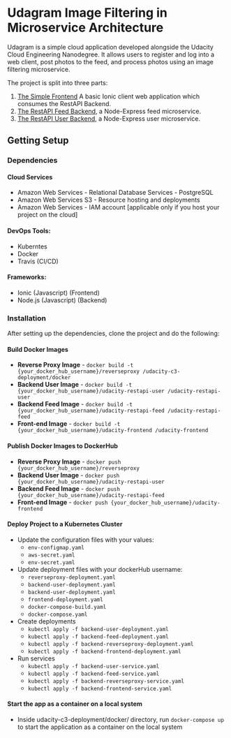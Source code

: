 # Udagram Image Filtering in Microservice Architecture

Udagram is a simple cloud application developed alongside the Udacity Cloud Engineering Nanodegree. It allows users to register and log into a web client, post photos to the feed, and process photos using an image filtering microservice.

The project is split into three parts:
1. [The Simple Frontend](/udacity-c3-frontend)
A basic Ionic client web application which consumes the RestAPI Backend. 
2. [The RestAPI Feed Backend](/udacity-c3-restapi-feed), a Node-Express feed microservice.
3. [The RestAPI User Backend](/udacity-c3-restapi-user), a Node-Express user microservice.

## Getting Setup

### Dependencies

#### Cloud Services
- Amazon Web Services - Relational Database Services - PostgreSQL
- Amazon Web Services S3 - Resource hosting and deployments
- Amazon Web Services - IAM account [applicable only if you host your project on the cloud]

#### DevOps Tools:
- Kuberntes
- Docker
- Travis (CI/CD)

#### Frameworks:
- Ionic (Javascript) (Frontend)
- Node.js (Javascript) (Backend)

### Installation

After setting up the dependencies, clone the project and do the following:

#### Build Docker Images

- **Reverse Proxy Image** - `docker build -t {your_docker_hub_username}/reverseproxy /udacity-c3-deployment/docker`
- **Backend User Image** - `docker build -t {your_docker_hub_username}/udacity-restapi-user /udacity-restapi-user`
- **Backend Feed Image** - `docker build -t {your_docker_hub_username}/udacity-restapi-feed /udacity-restapi-feed`
- **Front-end Image** - `docker build -t {your_docker_hub_username}/udacity-frontend /udacity-frontend`


#### Publish Docker Images to DockerHub

- **Reverse Proxy Image** - `docker push {your_docker_hub_username}/reverseproxy`
- **Backend User Image** - `docker push {your_docker_hub_username}/udacity-restapi-user`
- **Backend Feed Image** - `docker push {your_docker_hub_username}/udacity-restapi-feed`
- **Front-end Image** - `docker push {your_docker_hub_username}/udacity-frontend`

#### Deploy Project to a Kubernetes Cluster

- Update the configuration files with your values:
  - `env-configmap.yaml`
  - `aws-secret.yaml`
  - `env-secret.yaml`
- Update deployment files with your dockerHub username:
  - `reverseproxy-deployment.yaml`
  - `backend-user-deployment.yaml`
  - `backend-user-deployment.yaml`
  - `frontend-deployment.yaml`
  - `docker-compose-build.yaml`
  - `docker-compose.yaml`  
- Create deployments
  - `kubectl apply -f backend-user-deployment.yaml`
  - `kubectl apply -f backend-feed-deployment.yaml`
  - `kubectl apply -f backend-reverseproxy-deployment.yaml`
  - `kubectl apply -f backend-frontend-deployment.yaml`
- Run services
  - `kubectl apply -f backend-user-service.yaml`
  - `kubectl apply -f backend-feed-service.yaml`
  - `kubectl apply -f backend-reverseproxy-service.yaml`
  - `kubectl apply -f backend-frontend-service.yaml`

#### Start the app as a container on a local system
  - Inside udacity-c3-deployment/docker/ directory, run `docker-compose up` to start the application as a container on the local system

